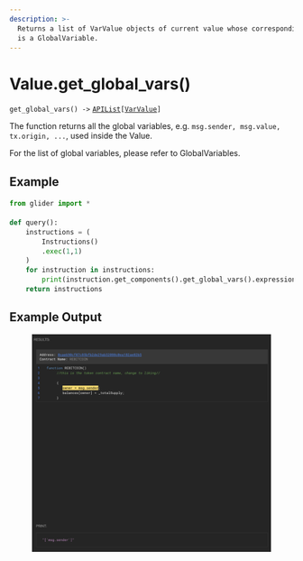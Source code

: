 ```yaml
---
description: >-
  Returns a list of VarValue objects of current value whose corresponding object
  is a GlobalVariable.
---
```


# Value.get\_global\_vars()

`get_global_vars() ->` [`APIList`](../../iterables/apilist.md)`[`[`VarValue`](../../point/varvalue/)`]`

The function returns all the global variables, e.g. `msg.sender, msg.value, tx.origin, ...`, used inside the Value.

For the list of global variables, please refer to GlobalVariables.

## Example

```python
from glider import *

def query():
    instructions = (
        Instructions()
        .exec(1,1)
    )
    for instruction in instructions:
        print(instruction.get_components().get_global_vars().expression)
    return instructions
```

## Example Output

<figure><img src="../../../.gitbook/assets/image (42).png" alt=""><figcaption></figcaption></figure>
